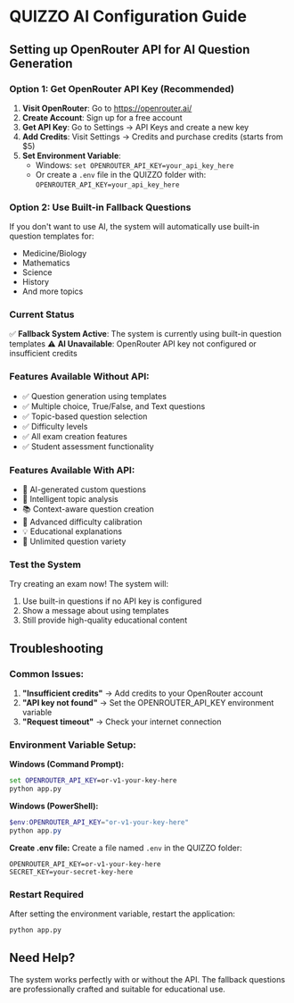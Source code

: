 # QUIZZO AI Configuration Guide

## Setting up OpenRouter API for AI Question Generation

### Option 1: Get OpenRouter API Key (Recommended)

1. **Visit OpenRouter**: Go to https://openrouter.ai/
2. **Create Account**: Sign up for a free account
3. **Get API Key**: Go to Settings → API Keys and create a new key
4. **Add Credits**: Visit Settings → Credits and purchase credits (starts from $5)
5. **Set Environment Variable**: 
   - Windows: `set OPENROUTER_API_KEY=your_api_key_here`
   - Or create a `.env` file in the QUIZZO folder with: `OPENROUTER_API_KEY=your_api_key_here`

### Option 2: Use Built-in Fallback Questions

If you don't want to use AI, the system will automatically use built-in question templates for:
- Medicine/Biology
- Mathematics  
- Science
- History
- And more topics

### Current Status

✅ **Fallback System Active**: The system is currently using built-in question templates
⚠️ **AI Unavailable**: OpenRouter API key not configured or insufficient credits

### Features Available Without API:
- ✅ Question generation using templates
- ✅ Multiple choice, True/False, and Text questions
- ✅ Topic-based question selection
- ✅ Difficulty levels
- ✅ All exam creation features
- ✅ Student assessment functionality

### Features Available With API:
- 🤖 AI-generated custom questions
- 🧠 Intelligent topic analysis
- 📚 Context-aware question creation
- 🎯 Advanced difficulty calibration
- 💡 Educational explanations
- 🔄 Unlimited question variety

### Test the System

Try creating an exam now! The system will:
1. Use built-in questions if no API key is configured
2. Show a message about using templates
3. Still provide high-quality educational content

## Troubleshooting

### Common Issues:
1. **"Insufficient credits"** → Add credits to your OpenRouter account
2. **"API key not found"** → Set the OPENROUTER_API_KEY environment variable
3. **"Request timeout"** → Check your internet connection

### Environment Variable Setup:

**Windows (Command Prompt):**
```cmd
set OPENROUTER_API_KEY=or-v1-your-key-here
python app.py
```

**Windows (PowerShell):**
```powershell
$env:OPENROUTER_API_KEY="or-v1-your-key-here"
python app.py
```

**Create .env file:**
Create a file named `.env` in the QUIZZO folder:
```
OPENROUTER_API_KEY=or-v1-your-key-here
SECRET_KEY=your-secret-key-here
```

### Restart Required
After setting the environment variable, restart the application:
```cmd
python app.py
```

## Need Help?

The system works perfectly with or without the API. The fallback questions are professionally crafted and suitable for educational use.